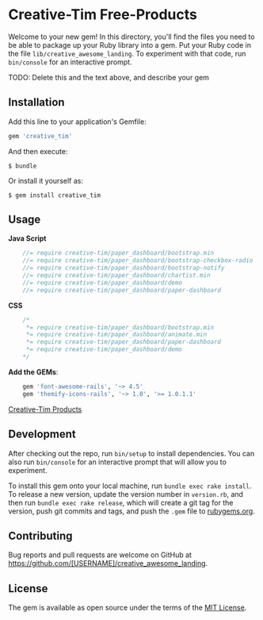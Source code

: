 # Creative-Tim Free-Products

Welcome to your new gem! In this directory, you'll find the files you need to be able to package up your Ruby library into a gem. Put your Ruby code in the file `lib/creative_awesome_landing`. To experiment with that code, run `bin/console` for an interactive prompt.

TODO: Delete this and the text above, and describe your gem

## Installation

Add this line to your application's Gemfile:

```ruby
gem 'creative_tim'
```

And then execute:

    $ bundle

Or install it yourself as:

    $ gem install creative_tim

## Usage

__Java Script__

```javascript
    //= require creative-tim/paper_dashboard/bootstrap.min
    //= require creative-tim/paper_dashboard/bootstrap-checkbox-radio
    //= require creative-tim/paper_dashboard/bootstrap-notify
    //= require creative-tim/paper_dashboard/chartist.min
    //= require creative-tim/paper_dashboard/demo
    //= require creative-tim/paper_dashboard/paper-dashboard
```

__CSS__

```css
    /*
     *= require creative-tim/paper_dashboard/bootstrap.min
     *= require creative-tim/paper_dashboard/animate.min
     *= require creative-tim/paper_dashboard/paper-dashboard
     *= require creative-tim/paper_dashboard/demo
    */
```

__Add the GEMs__:

```ruby
    gem 'font-awesome-rails', '~> 4.5'
    gem 'themify-icons-rails', '~> 1.0', '>= 1.0.1.1'
```

[Creative-Tim Products](http://demos.creative-tim.com/products)

## Development

After checking out the repo, run `bin/setup` to install dependencies. You can also run `bin/console` for an interactive prompt that will allow you to experiment.

To install this gem onto your local machine, run `bundle exec rake install`. To release a new version, update the version number in `version.rb`, and then run `bundle exec rake release`, which will create a git tag for the version, push git commits and tags, and push the `.gem` file to [rubygems.org](https://rubygems.org).

## Contributing

Bug reports and pull requests are welcome on GitHub at https://github.com/[USERNAME]/creative_awesome_landing.


## License

The gem is available as open source under the terms of the [MIT License](http://opensource.org/licenses/MIT).

